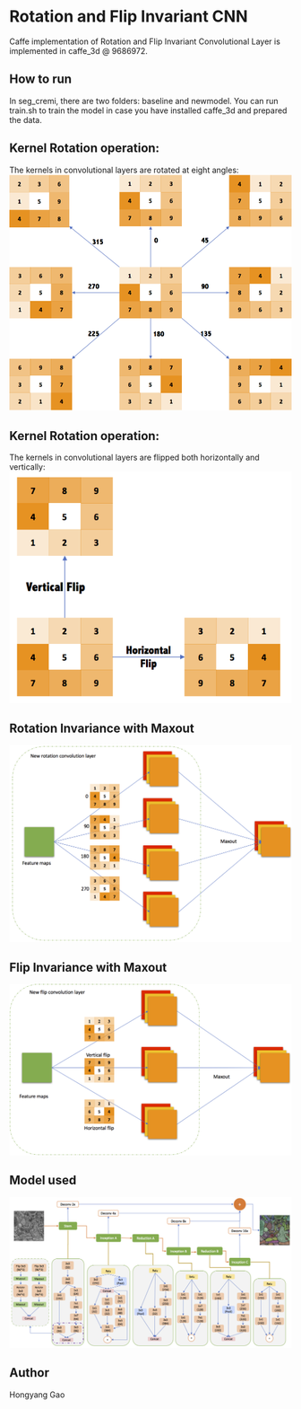 # Rotation and Flip Invariant CNN

Caffe implementation of Rotation and Flip Invariant Convolutional Layer is implemented in caffe_3d @ 9686972.

## How to run

In seg_cremi, there are two folders: baseline and newmodel. You can run train.sh to train the model in case you have installed caffe_3d and prepared the data.

## Kernel Rotation operation:
The kernels in convolutional layers are rotated at eight angles:
![drawing](./assets/KernelRotation.png)

## Kernel Rotation operation:
The kernels in convolutional layers are flipped both horizontally and vertically:
![model](./assets/KernelFlip.png)

## Rotation Invariance with Maxout

![model](./assets/maxoutrotate.png)

## Flip Invariance with Maxout

![model](./assets/maxoutflip.png)

## Model used

![model](./assets/c_model.png)

## Author

Hongyang Gao
